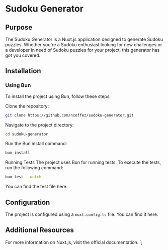 # Sudoku Generator
## Purpose
The Sudoku Generator is a Nuxt.js application designed to generate Sudoku puzzles. Whether you're a Sudoku enthusiast looking for new challenges or a developer in need of Sudoku puzzles for your project, this generator has got you covered.

## Installation
### Using Bun
To install the project using Bun, follow these steps:

Clone the repository:
```bash
git clone https://github.com/ncoffez/sudoku-generator.git
```
Navigate to the project directory:
```bash
cd sudoku-generator
```
Run the Bun install command:
```bash
bun install
```
Running Tests
The project uses Bun for running tests. To execute the tests, run the following command:

```bash
bun test --watch
```

You can find the test file here.

## Configuration
The project is configured using a `nuxt.config.ts` file. You can find it here.

## Additional Resources
For more information on Nuxt.js, visit the official documentation.
`;
